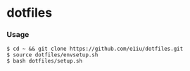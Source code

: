 # dotfiles

### Usage

``` shell
$ cd ~ && git clone https://github.com/e1iu/dotfiles.git
$ source dotfiles/envsetup.sh
$ bash dotfiles/setup.sh
```
